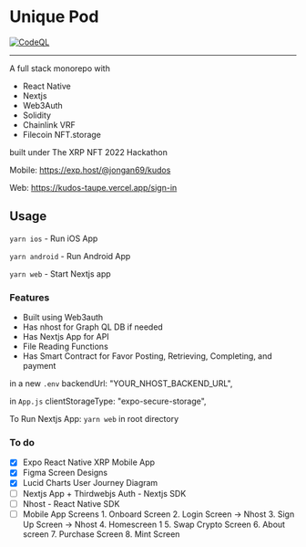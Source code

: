 # Unique Pod

[![CodeQL](https://github.com/jongan69/kudos/actions/workflows/codeql-analysis.yml/badge.svg)](https://github.com/jongan69/kudos/actions/workflows/codeql-analysis.yml)

-----

A full stack monorepo with

- React Native
- Nextjs
- Web3Auth
- Solidity
- Chainlink VRF
- Filecoin NFT.storage

built under The XRP NFT 2022 Hackathon

Mobile: <https://exp.host/@jongan69/kudos>

Web: <https://kudos-taupe.vercel.app/sign-in>

## Usage

`yarn ios` - Run iOS App

`yarn android` - Run Android App

`yarn web` - Start Nextjs app

### Features

- Built using Web3auth
- Has nhost for Graph QL DB if needed
- Has Nextjs App for API
- File Reading Functions
- Has Smart Contract for Favor Posting, Retrieving, Completing, and payment

in a new `.env`
   backendUrl: "YOUR_NHOST_BACKEND_URL",

in `App.js`
  clientStorageType: "expo-secure-storage",

To Run Nextjs App:
  `yarn web` in root directory

### To do

- [x] Expo React Native XRP Mobile App
- [x] Figma Screen Designs
- [x] Lucid Charts User Journey Diagram
- [ ] Nextjs App + Thirdwebjs Auth - Nextjs SDK
- [ ] Nhost - React Native SDK
- [ ] Mobile App Screens
        1. Onboard Screen
        2. Login Screen -> Nhost
        3. Sign Up Screen -> Nhost
        4. Homescreen 1
        5. Swap Crypto Screen
        6. About screen
        7. Purchase Screen
        8. Mint Screen
